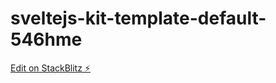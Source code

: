 # sveltejs-kit-template-default-546hme

[Edit on StackBlitz ⚡️](https://stackblitz.com/edit/sveltejs-kit-template-default-546hme)